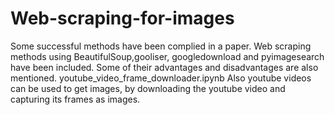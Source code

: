 # Web-scraping-for-images 
Some successful methods have been complied in a paper. 
Web scraping methods using BeautifulSoup,gooliser, googledownload and pyimagesearch have been included.
Some of their advantages and disadvantages are also mentioned.
youtube_video_frame_downloader.ipynb
Also youtube videos can be used to get images, by downloading the youtube video and capturing its frames as images.
